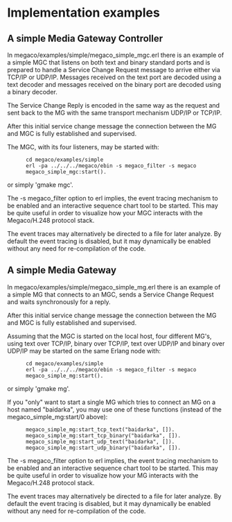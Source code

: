 # Implementation examples

## A simple Media Gateway Controller

In megaco/examples/simple/megaco_simple_mgc.erl there is an example of a simple MGC that listens on both text and binary standard ports and is prepared to handle a Service Change Request message to arrive either via TCP/IP or UDP/IP. Messages received on the text port are decoded using a text decoder and messages received on the binary port are decoded using a binary decoder.

The Service Change Reply is encoded in the same way as the request and sent back to the MG with the same transport mechanism UDP/IP or TCP/IP.

After this initial service change message the connection between the MG and MGC is fully established and supervised.

The MGC, with its four listeners, may be started with:

```text
      cd megaco/examples/simple
      erl -pa ../../../megaco/ebin -s megaco_filter -s megaco
      megaco_simple_mgc:start().
```

or simply 'gmake mgc'.

The -s megaco_filter option to erl implies, the event tracing mechanism to be enabled and an interactive sequence chart tool to be started. This may be quite useful in order to visualize how your MGC interacts with the Megaco/H.248 protocol stack.

The event traces may alternatively be directed to a file for later analyze. By default the event tracing is disabled, but it may dynamically be enabled without any need for re-compilation of the code.

## A simple Media Gateway

In megaco/examples/simple/megaco_simple_mg.erl there is an example of a simple MG that connects to an MGC, sends a Service Change Request and waits synchronously for a reply.

After this initial service change message the connection between the MG and MGC is fully established and supervised.

Assuming that the MGC is started on the local host, four different MG's, using text over TCP/IP, binary over TCP/IP, text over UDP/IP and binary over UDP/IP may be started on the same Erlang node with:

```text
      cd megaco/examples/simple
      erl -pa ../../../megaco/ebin -s megaco_filter -s megaco
      megaco_simple_mg:start().
```

or simply 'gmake mg'.

If you "only" want to start a single MG which tries to connect an MG on a host named "baidarka", you may use one of these functions (instead of the megaco_simple_mg:start/0 above):

```text
      megaco_simple_mg:start_tcp_text("baidarka", []).
      megaco_simple_mg:start_tcp_binary("baidarka", []).
      megaco_simple_mg:start_udp_text("baidarka", []).
      megaco_simple_mg:start_udp_binary("baidarka", []).
```

The -s megaco_filter option to erl implies, the event tracing mechanism to be enabled and an interactive sequence chart tool to be started. This may be quite useful in order to visualize how your MG interacts with the Megaco/H.248 protocol stack.

The event traces may alternatively be directed to a file for later analyze. By default the event tracing is disabled, but it may dynamically be enabled without any need for re-compilation of the code.
